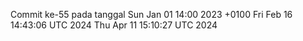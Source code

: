 Commit ke-55 pada tanggal Sun Jan 01 14:00 2023 +0100
Fri Feb 16 14:43:06 UTC 2024
Thu Apr 11 15:10:27 UTC 2024
